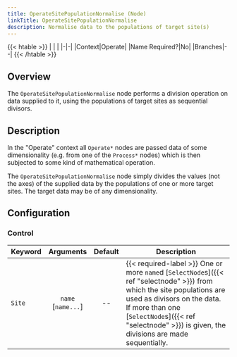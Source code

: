 ```yaml
---
title: OperateSitePopulationNormalise (Node)
linkTitle: OperateSitePopulationNormalise
description: Normalise data to the populations of target site(s)
---
```


{{< htable >}}
| | |
|-|-|
|Context|Operate|
|Name Required?|No|
|Branches|--|
{{< /htable >}}

## Overview

The `OperateSitePopulationNormalise` node performs a division operation on data supplied to it, using the populations of target sites as sequential divisors.

## Description

In the "Operate" context all `Operate*` nodes are passed data of some dimensionality (e.g. from one of the `Process*` nodes) which is then subjected to some kind of mathematical operation.

The `OperateSitePopulationNormalise` node simply divides the values (not the axes) of the supplied data by the populations of one or more target sites. The target data may be of any dimensionality.

## Configuration

### Control

|Keyword|Arguments|Default|Description|
|:------|:--:|:-----:|-----------|
|`Site`|`name`<br/>[`name...`]|--|{{< required-label >}} One or more `name`d [`SelectNode`s]({{< ref "selectnode" >}}) from which the site populations are used as divisors on the data. If more than one [`SelectNode`s]({{< ref "selectnode" >}}) is given, the divisions are made sequentially.|
